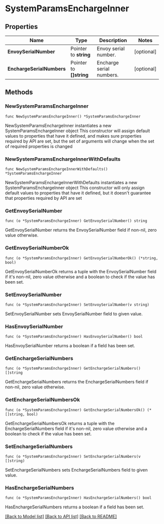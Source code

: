 # SystemParamsEnchargeInner

## Properties

Name | Type | Description | Notes
------------ | ------------- | ------------- | -------------
**EnvoySerialNumber** | Pointer to **string** | Envoy serial number. | [optional] 
**EnchargeSerialNumbers** | Pointer to **[]string** | Encharge serial numbers. | [optional] 

## Methods

### NewSystemParamsEnchargeInner

`func NewSystemParamsEnchargeInner() *SystemParamsEnchargeInner`

NewSystemParamsEnchargeInner instantiates a new SystemParamsEnchargeInner object
This constructor will assign default values to properties that have it defined,
and makes sure properties required by API are set, but the set of arguments
will change when the set of required properties is changed

### NewSystemParamsEnchargeInnerWithDefaults

`func NewSystemParamsEnchargeInnerWithDefaults() *SystemParamsEnchargeInner`

NewSystemParamsEnchargeInnerWithDefaults instantiates a new SystemParamsEnchargeInner object
This constructor will only assign default values to properties that have it defined,
but it doesn't guarantee that properties required by API are set

### GetEnvoySerialNumber

`func (o *SystemParamsEnchargeInner) GetEnvoySerialNumber() string`

GetEnvoySerialNumber returns the EnvoySerialNumber field if non-nil, zero value otherwise.

### GetEnvoySerialNumberOk

`func (o *SystemParamsEnchargeInner) GetEnvoySerialNumberOk() (*string, bool)`

GetEnvoySerialNumberOk returns a tuple with the EnvoySerialNumber field if it's non-nil, zero value otherwise
and a boolean to check if the value has been set.

### SetEnvoySerialNumber

`func (o *SystemParamsEnchargeInner) SetEnvoySerialNumber(v string)`

SetEnvoySerialNumber sets EnvoySerialNumber field to given value.

### HasEnvoySerialNumber

`func (o *SystemParamsEnchargeInner) HasEnvoySerialNumber() bool`

HasEnvoySerialNumber returns a boolean if a field has been set.

### GetEnchargeSerialNumbers

`func (o *SystemParamsEnchargeInner) GetEnchargeSerialNumbers() []string`

GetEnchargeSerialNumbers returns the EnchargeSerialNumbers field if non-nil, zero value otherwise.

### GetEnchargeSerialNumbersOk

`func (o *SystemParamsEnchargeInner) GetEnchargeSerialNumbersOk() (*[]string, bool)`

GetEnchargeSerialNumbersOk returns a tuple with the EnchargeSerialNumbers field if it's non-nil, zero value otherwise
and a boolean to check if the value has been set.

### SetEnchargeSerialNumbers

`func (o *SystemParamsEnchargeInner) SetEnchargeSerialNumbers(v []string)`

SetEnchargeSerialNumbers sets EnchargeSerialNumbers field to given value.

### HasEnchargeSerialNumbers

`func (o *SystemParamsEnchargeInner) HasEnchargeSerialNumbers() bool`

HasEnchargeSerialNumbers returns a boolean if a field has been set.


[[Back to Model list]](../README.md#documentation-for-models) [[Back to API list]](../README.md#documentation-for-api-endpoints) [[Back to README]](../README.md)


